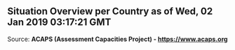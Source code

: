 ## Situation Overview per Country as of Wed, 02 Jan 2019 03:17:21 GMT

Source: **ACAPS (Assessment Capacities Project) - https://www.acaps.org**